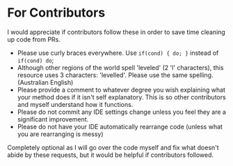 # For Contributors
I would appreciate if contributors follow these in order to save time cleaning up code from PRs.

* Please use curly braces everywhere. Use `if(cond) { do; }` instead of `if(cond) do`;
* Although other regions of the world spell 'leveled' (2 'l' characters), this resource uses 3 characters: 'levelled'. Please use the same spelling. (Australian English)
* Please provide a comment to whatever degree you wish explaining what your method does if it isn't self explanatory. This is so other contributors and myself understand how it functions.
* Please do not commit any IDE settings change unless you feel they are a significant improvement.
* Please do not have your IDE automatically rearrange code (unless what you are rearranging is messy)

Completely optional as I will go over the code myself and fix what doesn't abide by these requests, but it would be helpful if contributors followed.